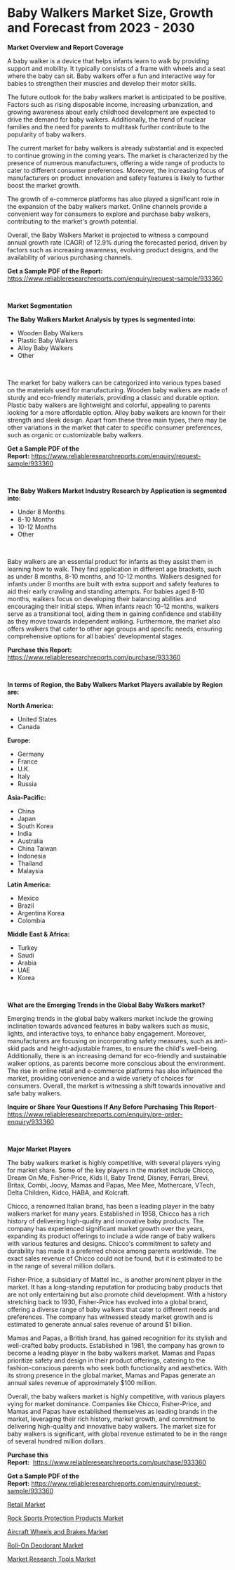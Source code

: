 <p><h1>Baby Walkers Market Size, Growth and Forecast from 2023 - 2030</h1></p><p><strong>Market Overview and Report Coverage</strong></p>
<p><p>A baby walker is a device that helps infants learn to walk by providing support and mobility. It typically consists of a frame with wheels and a seat where the baby can sit. Baby walkers offer a fun and interactive way for babies to strengthen their muscles and develop their motor skills.</p><p>The future outlook for the baby walkers market is anticipated to be positive. Factors such as rising disposable income, increasing urbanization, and growing awareness about early childhood development are expected to drive the demand for baby walkers. Additionally, the trend of nuclear families and the need for parents to multitask further contribute to the popularity of baby walkers.</p><p>The current market for baby walkers is already substantial and is expected to continue growing in the coming years. The market is characterized by the presence of numerous manufacturers, offering a wide range of products to cater to different consumer preferences. Moreover, the increasing focus of manufacturers on product innovation and safety features is likely to further boost the market growth.</p><p>The growth of e-commerce platforms has also played a significant role in the expansion of the baby walkers market. Online channels provide a convenient way for consumers to explore and purchase baby walkers, contributing to the market's growth potential.</p><p>Overall, the Baby Walkers Market is projected to witness a compound annual growth rate (CAGR) of 12.9% during the forecasted period, driven by factors such as increasing awareness, evolving product designs, and the availability of various purchasing channels.</p></p>
<p><strong>Get a Sample PDF of the Report:</strong> <a href="https://www.reliableresearchreports.com/enquiry/request-sample/933360">https://www.reliableresearchreports.com/enquiry/request-sample/933360</a></p>
<p>&nbsp;</p>
<p><strong>Market Segmentation</strong></p>
<p><strong>The Baby Walkers Market Analysis by types is segmented into:</strong></p>
<p><ul><li>Wooden Baby Walkers</li><li>Plastic Baby Walkers</li><li>Alloy Baby Walkers</li><li>Other</li></ul></p>
<p>&nbsp;</p>
<p><p>The market for baby walkers can be categorized into various types based on the materials used for manufacturing. Wooden baby walkers are made of sturdy and eco-friendly materials, providing a classic and durable option. Plastic baby walkers are lightweight and colorful, appealing to parents looking for a more affordable option. Alloy baby walkers are known for their strength and sleek design. Apart from these three main types, there may be other variations in the market that cater to specific consumer preferences, such as organic or customizable baby walkers.</p></p>
<p><strong>Get a Sample PDF of the Report:</strong>&nbsp;<a href="https://www.reliableresearchreports.com/enquiry/request-sample/933360">https://www.reliableresearchreports.com/enquiry/request-sample/933360</a></p>
<p>&nbsp;</p>
<p><strong>The Baby Walkers Market Industry Research by Application is segmented into:</strong></p>
<p><ul><li>Under 8 Months</li><li>8-10 Months</li><li>10-12 Months</li><li>Other</li></ul></p>
<p>&nbsp;</p>
<p><p>Baby walkers are an essential product for infants as they assist them in learning how to walk. They find application in different age brackets, such as under 8 months, 8-10 months, and 10-12 months. Walkers designed for infants under 8 months are built with extra support and safety features to aid their early crawling and standing attempts. For babies aged 8-10 months, walkers focus on developing their balancing abilities and encouraging their initial steps. When infants reach 10-12 months, walkers serve as a transitional tool, aiding them in gaining confidence and stability as they move towards independent walking. Furthermore, the market also offers walkers that cater to other age groups and specific needs, ensuring comprehensive options for all babies' developmental stages.</p></p>
<p><strong>Purchase this Report:</strong>&nbsp; <a href="https://www.reliableresearchreports.com/purchase/933360">https://www.reliableresearchreports.com/purchase/933360</a></p>
<p>&nbsp;</p>
<p><strong>In terms of Region, the Baby Walkers Market Players available by Region are:</strong></p>
<p>
    <p> <strong> North America: </strong>
        <ul>
            <li>United States</li>
            <li>Canada</li>
        </ul>
        </p> 
    <p> <strong> Europe: </strong>
        <ul>
            <li>Germany</li>
            <li>France</li>
            <li>U.K.</li>
            <li>Italy</li>
            <li>Russia</li>
        </ul>
        </p> 
    <p> <strong> Asia-Pacific: </strong>
        <ul>
            <li>China</li>
            <li>Japan</li>
            <li>South Korea</li>
            <li>India</li>
            <li>Australia</li>
            <li>China Taiwan</li>
            <li>Indonesia</li>
            <li>Thailand</li>
            <li>Malaysia</li>
        </ul>
        </p> 
    <p> <strong> Latin America: </strong>
        <ul>
            <li>Mexico</li>
            <li>Brazil</li>
            <li>Argentina Korea</li>
            <li>Colombia</li>
        </ul>
        </p> 
    <p> <strong> Middle East & Africa: </strong>
        <ul>
            <li>Turkey</li>
            <li>Saudi</li>
            <li>Arabia</li>
            <li>UAE</li>
            <li>Korea</li>
        </ul>
    </p>
    </p>
<p>&nbsp;</p>
<p><strong>What are the Emerging Trends in the Global Baby Walkers market?</strong></p>
<p><p>Emerging trends in the global baby walkers market include the growing inclination towards advanced features in baby walkers such as music, lights, and interactive toys, to enhance baby engagement. Moreover, manufacturers are focusing on incorporating safety measures, such as anti-skid pads and height-adjustable frames, to ensure the child's well-being. Additionally, there is an increasing demand for eco-friendly and sustainable walker options, as parents become more conscious about the environment. The rise in online retail and e-commerce platforms has also influenced the market, providing convenience and a wide variety of choices for consumers. Overall, the market is witnessing a shift towards innovative and safe baby walkers.</p></p>
<p><strong>Inquire or Share Your Questions If Any Before Purchasing This Report</strong>- <a href="https://www.reliableresearchreports.com/enquiry/pre-order-enquiry/933360">https://www.reliableresearchreports.com/enquiry/pre-order-enquiry/933360</a></p>
<p>&nbsp;</p>
<p><strong>Major Market Players</strong></p>
<p><p>The baby walkers market is highly competitive, with several players vying for market share. Some of the key players in the market include Chicco, Dream On Me, Fisher-Price, Kids II, Baby Trend, Disney, Ferrari, Brevi, Britax, Combi, Joovy, Mamas and Papas, Mee Mee, Mothercare, VTech, Delta Children, Kidco, HABA, and Kolcraft.</p><p>Chicco, a renowned Italian brand, has been a leading player in the baby walkers market for many years. Established in 1958, Chicco has a rich history of delivering high-quality and innovative baby products. The company has experienced significant market growth over the years, expanding its product offerings to include a wide range of baby walkers with various features and designs. Chicco's commitment to safety and durability has made it a preferred choice among parents worldwide. The exact sales revenue of Chicco could not be found, but it is estimated to be in the range of several million dollars.</p><p>Fisher-Price, a subsidiary of Mattel Inc., is another prominent player in the market. It has a long-standing reputation for producing baby products that are not only entertaining but also promote child development. With a history stretching back to 1930, Fisher-Price has evolved into a global brand, offering a diverse range of baby walkers that cater to different needs and preferences. The company has witnessed steady market growth and is estimated to generate annual sales revenue of around $1 billion.</p><p>Mamas and Papas, a British brand, has gained recognition for its stylish and well-crafted baby products. Established in 1981, the company has grown to become a leading player in the baby walkers market. Mamas and Papas prioritize safety and design in their product offerings, catering to the fashion-conscious parents who seek both functionality and aesthetics. With its strong presence in the global market, Mamas and Papas generate an annual sales revenue of approximately $100 million.</p><p>Overall, the baby walkers market is highly competitive, with various players vying for market dominance. Companies like Chicco, Fisher-Price, and Mamas and Papas have established themselves as leading brands in the market, leveraging their rich history, market growth, and commitment to delivering high-quality and innovative baby walkers. The market size for baby walkers is significant, with global revenue estimated to be in the range of several hundred million dollars.</p></p>
<p><strong>Purchase this Report:</strong>&nbsp;&nbsp;<a href="https://www.reliableresearchreports.com/purchase/933360">https://www.reliableresearchreports.com/purchase/933360</a></p>
<p></p>
<p><strong>Get a Sample PDF of the Report:</strong>&nbsp;<a href="https://www.reliableresearchreports.com/enquiry/request-sample/933360">https://www.reliableresearchreports.com/enquiry/request-sample/933360</a></p>
<p><p><a href="https://medium.com/@helenablick2023/retail-market-size-growth-forecast-2023-2030-0faed7d17820">Retail Market</a></p><p><a href="https://issuu.com/reportprime-2/docs/rock-sports-protection-products-market-size-2030.p?fr=xKAE9_zU1NQ">Rock Sports Protection Products Market</a></p><p><a href="https://www.linkedin.com/pulse/aircraft-wheels-brakes-market-insights-players-forecast-a3ebf/">Aircraft Wheels and Brakes Market</a></p><p><a href="https://issuu.com/reportprime-2/docs/roll-on-deodorant-market-size-2030.pptx?fr=xKAE9_zU1NQ">Roll-On Deodorant Market</a></p><p><a href="https://medium.com/@nettieboyle84/market-research-tools-market-size-growth-forecast-2023-2030-9dd29c6cc235">Market Research Tools Market</a></p></p>
